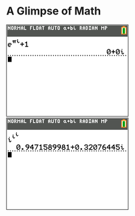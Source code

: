 # A Glimpse of Math

[![](repo/Vastleggen%209.png)](https://en.wikipedia.org/wiki/Euler%27s_identity)
[![](repo/Vastleggen%2010.png)](https://en.wikipedia.org/wiki/Complex_number)
